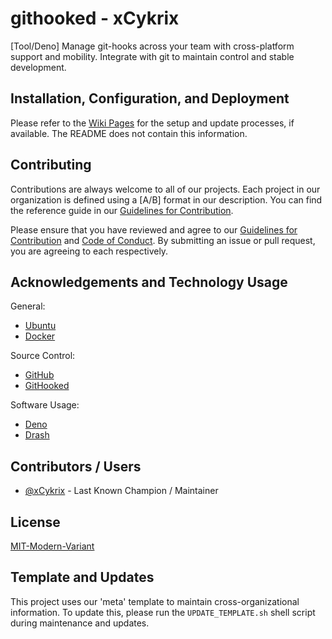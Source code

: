 # githooked - xCykrix

[Tool/Deno] Manage git-hooks across your team with cross-platform support and mobility. Integrate with git to maintain control and stable development.

## Installation, Configuration, and Deployment

Please refer to the [Wiki Pages](https://github.com/amethyst-studio/githooked/wiki) for the setup and update processes, if available. The README does not contain this information.

## Contributing

Contributions are always welcome to all of our projects. Each project in our organization is defined using a [A/B] format in our description. You can find the reference guide in our
[Guidelines for Contribution](https://github.com/amethyst-studio/.github/blob/main/.github/CONTRIBUTING.md).

Please ensure that you have reviewed and agree to our [Guidelines for Contribution](https://github.com/amethyst-studio/.github/blob/main/.github/CONTRIBUTING.md) and
[Code of Conduct](https://github.com/amethyst-studio/.github/blob/main/.github/CODE_OF_CONDUCT.md). By submitting an issue or pull request, you are agreeing to each respectively.

## Acknowledgements and Technology Usage

General:

- [Ubuntu](https://ubuntu.com/)
- [Docker](https://docs.docker.com/)

Source Control:

- [GitHub](https://github.com/)
- [GitHooked](https:/github.com/amethyst-studio/githooked)

Software Usage:

- [Deno](https://deno.land/)
- [Drash](https://drash.land/)

## Contributors / Users

- [@xCykrix](https://github.com/xCykrix) - Last Known Champion / Maintainer

## License

[MIT-Modern-Variant](https://spdx.org/licenses/MIT-Modern-Variant.html)

## Template and Updates

This project uses our 'meta' template to maintain cross-organizational information. To update this, please run the `UPDATE_TEMPLATE.sh` shell script during maintenance and updates.
